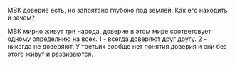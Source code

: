 МВК доверие есть, но запрятано глубоко под землей. Как его находить и зачем?

МВК мирно живут три народа, доверие в этом мире соответсвует одному определнию на всех. 1 - всегда доверяют друг другу. 2 - никогда не доверяют. У третьих вообще нет понятия доверия и они без этого живут и развиваются.